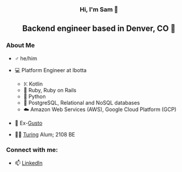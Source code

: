 <h3 align=center> Hi, I'm Sam 👋 </h3>
<h2 align=center> Backend engineer based in Denver, CO 🌄 </h2>

<h3> About Me </h3>

- ♂ he/him
- 💻 Platform Engineer at Ibotta
  - 𝕂  Kotlin
  - 💎 Ruby, Ruby on Rails
  - 🐍 Python
  - 💾 PostgreSQL, Relational and NoSQL databases
  - ☁️ Amazon Web Services (AWS), Google Cloud Platform (GCP)

- 💸 Ex-[Gusto](https://gusto.com/)
- 🧑‍💻 [Turing](https://turing.edu/) Alum; 2108 BE

<h3> Connect with me: </h3>

- 📫 [LinkedIn](https://www.linkedin.com/in/samueldevine/)



<!--
**samueldevine/samueldevine** is a ✨ _special_ ✨ repository because its `README.md` (this file) appears on your GitHub profile.

Here are some ideas to get you started:

- 🔭 I’m currently working on ...
- 🌱 I’m currently learning ...
- 👯 I’m looking to collaborate on ...
- 🤔 I’m looking for help with ...
- 💬 Ask me about ...
- 📫 How to reach me: ...
- 😄 Pronouns: ...
- ⚡ Fun fact: ...
-->
